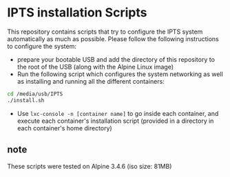 # IPTS installation Scripts 
This repository contains scripts that try to configure the IPTS system automatically as much as possible. Please follow the following instructions to configure the system:
* prepare your bootable USB and add the directory of this repository to the root of the USB (along with the Alpine Linux image)
* Run the following script which configures the system networking as well as installing and running all the different containers:
```bash
cd /media/usb/IPTS
./install.sh
```
* Use `lxc-console -n [container name]` to go inside each container, and execute each container's installation script (provided in a directory in each container's home directory)  

## note
These scripts were tested on Alpine 3.4.6 (iso size: 81MB)  
